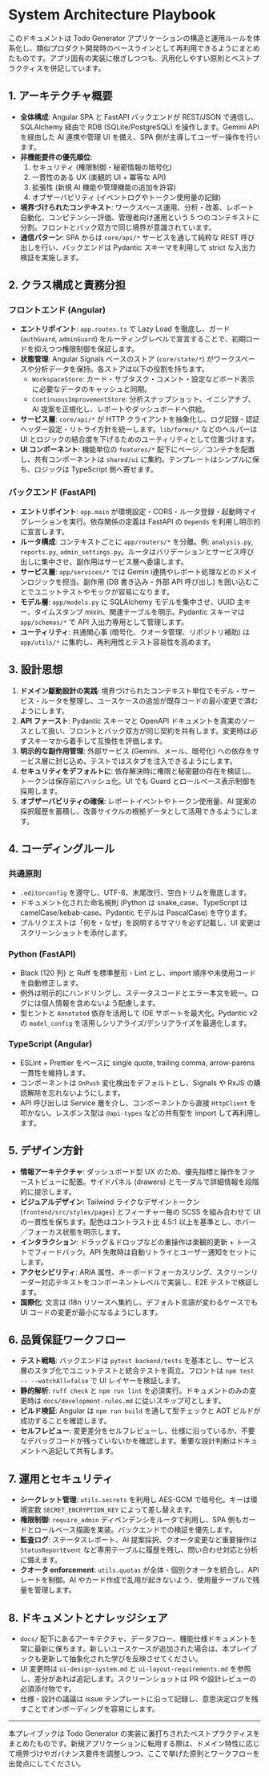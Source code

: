 # System Architecture Playbook

このドキュメントは Todo Generator アプリケーションの構造と運用ルールを体系化し、類似プロダクト開発時のベースラインとして再利用できるようにまとめたものです。アプリ固有の実装に根ざしつつも、汎用化しやすい原則とベストプラクティスを併記しています。

## 1. アーキテクチャ概要

- **全体構成**: Angular SPA と FastAPI バックエンドが REST/JSON で通信し、SQLAlchemy 経由で RDB (SQLite/PostgreSQL) を操作します。Gemini API を経由した AI 連携や管理 UI を備え、SPA 側が主導してユーザー操作を行います。
- **非機能要件の優先順位**: 
  1. セキュリティ (権限制御・秘密情報の暗号化)
  2. 一貫性のある UX (楽観的 UI + 冪等な API)
  3. 拡張性 (新規 AI 機能や管理機能の追加を許容)
  4. オブザーバビリティ (イベントログやトークン使用量の記録)
- **境界づけられたコンテキスト**: ワークスペース運用、分析・改善、レポート自動化、コンピテンシー評価、管理者向け運用という 5 つのコンテキストに分割。フロントとバック双方で同じ境界が意識されています。
- **通信パターン**: SPA からは `core/api/*` サービスを通して純粋な REST 呼び出しを行い、バックエンドは Pydantic スキーマを利用して strict な入出力検証を実施します。

## 2. クラス構成と責務分担

### フロントエンド (Angular)

- **エントリポイント**: `app.routes.ts` で Lazy Load を徹底し、ガード (`authGuard`, `adminGuard`) をルーティングレベルで宣言することで、初期ロードを抑えつつ権限制御を保証します。
- **状態管理**: Angular Signals ベースのストア (`core/state/*`) がワークスペースや分析データを保持。各ストアは以下の役割を持ちます。
  - `WorkspaceStore`: カード・サブタスク・コメント・設定などボード表示に必要なデータのキャッシュと同期。
  - `ContinuousImprovementStore`: 分析スナップショット、イニシアチブ、AI 提案を正規化し、レポートやダッシュボードへ供給。
- **サービス層**: `core/api/*` が HTTP クライアントを抽象化し、ログ記録・認証ヘッダー設定・リトライ方針を統一します。`lib/forms/*` などのヘルパーは UI とロジックの結合度を下げるためのユーティリティとして位置づけます。
- **UI コンポーネント**: 機能単位の `features/*` 配下にページ／コンテナを配置し、共有コンポーネントは `shared/ui` に集約。テンプレートはシンプルに保ち、ロジックは TypeScript 側へ寄せます。

### バックエンド (FastAPI)

- **エントリポイント**: `app.main` が環境設定・CORS・ルータ登録・起動時マイグレーションを実行。依存関係の定義は FastAPI の `Depends` を利用し明示的に宣言します。
- **ルータ構成**: コンテキストごとに `app/routers/*` を分離。例: `analysis.py`, `reports.py`, `admin_settings.py`。ルータはバリデーションとサービス呼び出しに集中させ、副作用はサービス層へ委譲します。
- **サービス層**: `app/services/*` では Gemin i連携やレポート処理などのドメインロジックを担当。副作用 (DB 書き込み・外部 API 呼び出し) を囲い込むことでユニットテストやモックが容易になります。
- **モデル層**: `app/models.py` に SQLAlchemy モデルを集中させ、UUID 主キー、タイムスタンプ mixin、関連テーブルを明示。Pydantic スキーマは `app/schemas/*` で API 入出力専用として管理します。
- **ユーティリティ**: 共通関心事 (暗号化、クオータ管理、リポジトリ補助) は `app/utils/*` に集約し、再利用性とテスト容易性を高めます。

## 3. 設計思想

1. **ドメイン駆動設計の実践**: 境界づけられたコンテキスト単位でモデル・サービス・ルータを整理し、ユースケースの追加が既存コードの最小変更で済むようにします。
2. **API ファースト**: Pydantic スキーマと OpenAPI ドキュメントを真実のソースとして扱い、フロントとバック双方が同じ契約を共有します。変更時は必ずスキーマから着手して互換性を評価します。
3. **明示的な副作用管理**: 外部サービス (Gemini、メール、暗号化) への依存をサービス層に封じ込め、テストではスタブを注入できるようにします。
4. **セキュリティをデフォルトに**: 依存解決時に権限と秘密鍵の存在を検証し、トークンは保存前にハッシュ化。UI でも Guard とロールベース表示制御を採用します。
5. **オブザーバビリティの確保**: レポートイベントやトークン使用量、AI 提案の採択履歴を蓄積し、改善サイクルの根拠データとして活用できるようにします。

## 4. コーディングルール

### 共通原則

- `.editorconfig` を遵守し、UTF-8、末尾改行、空白トリムを徹底します。
- ドキュメント化された命名規則 (Python は snake_case、TypeScript は camelCase/kebab-case、Pydantic モデルは PascalCase) を守ります。
- プルリクエストは「何を・なぜ」を説明するサマリを必ず記載し、UI 変更はスクリーンショットを添付します。

### Python (FastAPI)

- Black (120 列) と Ruff を標準整形・Lint とし、import 順序や未使用コードを自動修正します。
- 例外は明示的にハンドリングし、ステータスコードとエラー本文を統一。ログには個人情報を含めないよう配慮します。
- 型ヒントと `Annotated` 依存を活用して IDE サポートを最大化。Pydantic v2 の `model_config` を活用しシリアライズ/デシリアライズを最適化します。

### TypeScript (Angular)

- ESLint + Prettier をベースに single quote, trailing comma, arrow-parens 一貫性を維持します。
- コンポーネントは `OnPush` 変化検出をデフォルトとし、Signals や RxJS の購読解除を忘れないようにします。
- API 呼び出しは Service 層を介し、コンポーネントから直接 `HttpClient` を叩かない。レスポンス型は `@api-types` などの共有型を import して再利用します。

## 5. デザイン方針

- **情報アーキテクチャ**: ダッシュボード型 UX のため、優先指標と操作をファーストビューに配置。サイドパネル (drawers) とモーダルで詳細情報を段階的に提示します。
- **ビジュアルデザイン**: Tailwind ライクなデザイントークン (`frontend/src/styles/pages`) とフィーチャー毎の SCSS を組み合わせて UI の一貫性を保ちます。配色はコントラスト比 4.5:1 以上を基準とし、ホバー／フォーカス状態を明示します。
- **インタラクション**: ドラッグ＆ドロップなどの重操作は楽観的更新 + トーストでフィードバック。API 失敗時は自動リトライとユーザー通知をセットにします。
- **アクセシビリティ**: ARIA 属性、キーボードフォーカスリング、スクリーンリーダー対応テキストをコンポーネントレベルで実装し、E2E テストで検証します。
- **国際化**: 文言は i18n リソースへ集約し、デフォルト言語が変わるケースでも UI コードの変更が最小になるようにします。

## 6. 品質保証ワークフロー

- **テスト戦略**: バックエンドは `pytest backend/tests` を基本とし、サービス層のスタブ化でユニットテストと統合テストを両立。フロントは `npm test -- --watchAll=false` で UI レイヤーを検証します。
- **静的解析**: `ruff check` と `npm run lint` を必須実行。ドキュメントのみの変更時は `docs/development-rules.md` に従いスキップ可とします。
- **ビルド検証**: Angular は `npm run build` を通して型チェックと AOT ビルドが成功することを確認します。
- **セルフレビュー**: 変更差分をセルフレビューし、仕様に沿っているか、不要なデバッグコードが残っていないかを確認します。重要な設計判断はドキュメントへ追記して共有します。

## 7. 運用とセキュリティ

- **シークレット管理**: `utils.secrets` を利用し AES-GCM で暗号化。キーは環境変数 `SECRET_ENCRYPTION_KEY` によって差し替えます。
- **権限制御**: `require_admin` ディペンデンシをルータで利用し、SPA 側もガードとロールベース描画を実装。バックエンドでの検証を優先します。
- **監査ログ**: ステータスレポート、AI 提案採択、クオータ変更など重要操作は `StatusReportEvent` など専用テーブルに履歴を残し、問い合わせ対応と分析に備えます。
- **クオータ enforcement**: `utils.quotas` が全体・個別クオータを統合し、API レートを制御。AI やカード作成で乱用が起きないよう、使用量テーブルで残量を管理します。

## 8. ドキュメントとナレッジシェア

- `docs/` 配下にあるアーキテクチャ、データフロー、機能仕様ドキュメントを常に最新に保ちます。新しいユースケースが追加された場合は、本プレイブックも更新して抽象化された学びを反映させてください。
- UI 変更時は `ui-design-system.md` と `ui-layout-requirements.md` を参照し、差分があれば追記します。スクリーンショットは PR や設計レビューの必須添付物です。
- 仕様・設計の議論は issue テンプレートに沿って記録し、意思決定ログを残すことでオンボーディングを容易にします。

---

本プレイブックは Todo Generator の実装に裏打ちされたベストプラクティスをまとめたものです。新規アプリケーションに転用する際は、ドメイン特性に応じて境界づけやガバナンス要件を調整しつつ、ここで挙げた原則とワークフローを出発点にしてください。
